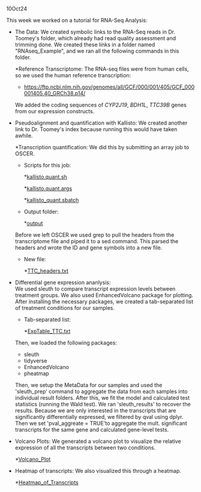 10Oct24

This week we worked on a tutorial for RNA-Seq Analysis:

- The Data:
  We created symbolic links to the RNA-Seq reads in Dr. Toomey's folder, which already had read quality assessment and trimming done. We created these links in a folder named "RNAseq_Example", and we ran all the following commands in this folder.
  
  *Reference Transcriptome: The RNA-seq files were from human cells, so we used the human reference transcription:
    + https://ftp.ncbi.nlm.nih.gov/genomes/all/GCF/000/001/405/GCF_000001405.40_GRCh38.p14/
    
    We added the coding sequences of _CYP2J19_, _BDH1L_, _TTC39B_ genes from our expression constructs.
    
- Pseudoalignment and quantification with Kallisto:
  We created another link to Dr. Toomey's index because running this would have taken awhile.
  
  *Transcription quantification: We did this by submitting an array job to OSCER.
    + Scripts for this job:

      *[kallisto.quant.sh](https://github.com/jtm077/Biol726315/blob/main/Scripts/RNAseq_Example/kallisto_quant.sh)
      
      *[kallisto.quant.args](https://github.com/jtm077/Biol726315/blob/main/Scripts/RNAseq_Example/kallisto_quant.args)
      
      *[kallisto_quant.sbatch](https://github.com/jtm077/Biol726315/blob/main/Scripts/RNAseq_Example/kallisto_quant.sbatch)
      
    + Output folder:
      
      *[output](https://github.com/jtm077/Biol726315/tree/main/DEG_Analysis/output)
      
    Before we left OSCER we used grep to pull the headers from the transcriptome file and piped it to a sed command. This parsed the headers and wrote the ID and gene symbols into a new file.
    
    + New file:
      
      *[TTC_headers.txt](https://github.com/jtm077/Biol726315/blob/main/DEG_Analysis/TTC_headers.txt)
      
- Differential gene expression ananlysis:                                                                                                                                                                                                     
  We used sleuth to compare transcript expression levels between treatment groups. We also used EnhancedVolcano package for plotting. After installing the necessary packages, we created a tab-separated list of treatment conditions for our samples.
  
  + Tab-separated list:
    
    *[ExpTable_TTC.txt](https://github.com/jtm077/Biol726315/blob/main/DEG_Analysis/ExpTable_TTC.txt)

  Then, we loaded the following packages:
  + sleuth
  + tidyverse
  + EnhancedVolcano
  + pheatmap
  
  Then, we setup the MetaData for our samples and used the 'sleuth_prep' command to aggregate the data from each samples into individual result folders. After this, we fit the model and calculated test statistics (running the Wald test). We ran 'sleuth_results' to recover the results. Because we are only interested in the transcripts that are significantly differentially expressed, we filtered by qval using dplyr. Then we set 'pval_aggreate = TRUE'to aggregate the mult. significant transcripts for the same gene and calculated gene-level tests.
  
- Volcano Plots:
  We generated a volcano plot to visualize the relative expression of all the transcripts between two conditions.

  *[Volcano_Plot](https://github.com/jtm077/Biol726315/blob/main/DEG_Analysis/Rplot01.pdf)
  
- Heatmap of transcripts:
  We also visualized this through a heatmap.

  *[Heatmap_of_Transcripts](https://github.com/jtm077/Biol726315/blob/main/DEG_Analysis/Rplot02.pdf)
    
